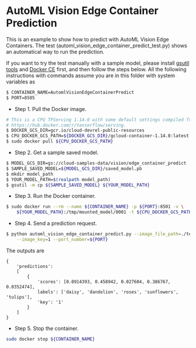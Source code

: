 # AutoML Vision Edge Container Prediction

This is an example to show how to predict with AutoML Vision Edge Containers.
The test (automl_vision_edge_container_predict_test.py) shows an automatical way
to run the prediction.

If you want to try the test manually with a sample model, please install
[gsutil tools](https://cloud.google.com/storage/docs/gsutil_install) and
[Docker CE](https://docs.docker.com/install/) first, and then follow the steps
below. All the following instructions with commands assume you are in this
folder with system variables as

```bash
$ CONTAINER_NAME=AutomlVisionEdgeContainerPredict
$ PORT=8505
```

+   Step 1. Pull the Docker image.

```bash
# This is a CPU TFServing 1.14.0 with some default settings compiled from
# https://hub.docker.com/r/tensorflow/serving.
$ DOCKER_GCS_DIR=gcr.io/cloud-devrel-public-resources
$ CPU_DOCKER_GCS_PATH=${DOCKER_GCS_DIR}/gcloud-container-1.14.0:latest
$ sudo docker pull ${CPU_DOCKER_GCS_PATH}
```

+   Step 2. Get a sample saved model.

```bash
$ MODEL_GCS_DIR=gs://cloud-samples-data/vision/edge_container_predict
$ SAMPLE_SAVED_MODEL=${MODEL_GCS_DIR}/saved_model.pb
$ mkdir model_path
$ YOUR_MODEL_PATH=$(realpath model_path)
$ gsutil -m cp ${SAMPLE_SAVED_MODEL} ${YOUR_MODEL_PATH}
```

+   Step 3. Run the Docker container.

```bash
$ sudo docker run --rm --name ${CONTAINER_NAME} -p ${PORT}:8501 -v \
    ${YOUR_MODEL_PATH}:/tmp/mounted_model/0001 -t ${CPU_DOCKER_GCS_PATH}
```

+   Step 4. Send a prediction request.

```bash
$ python automl_vision_edge_container_predict.py --image_file_path=./test.jpg \
    --image_key=1 --port_number=${PORT}
```

The outputs are

```
{
    'predictions':
    [
        {
            'scores': [0.0914393, 0.458942, 0.027604, 0.386767, 0.0352474],
            labels': ['daisy', 'dandelion', 'roses', 'sunflowers', 'tulips'],
            'key': '1'
        }
    ]
}
```

+   Step 5. Stop the container.

```bash
sudo docker stop ${CONTAINER_NAME}
```
